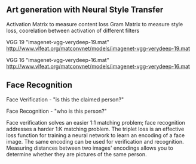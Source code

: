 ## Art generation with Neural Style Transfer

Activation Matrix to measure content loss
Gram Matrix to measure style loss, coorelation between activation of different filters

VGG 19 
"imagenet-vgg-verydeep-19.mat"
http://www.vlfeat.org/matconvnet/models/imagenet-vgg-verydeep-19.mat

VGG 16
"imagenet-vgg-verydeep-16.mat"
http://www.vlfeat.org/matconvnet/models/imagenet-vgg-verydeep-16.mat


## Face Recognition

Face Verification - "is this the claimed person?"

Face Recognition - "who is this person?"

Face verification solves an easier 1:1 matching problem; face recognition addresses a harder 1:K matching problem.
The triplet loss is an effective loss function for training a neural network to learn an encoding of a face image.
The same encoding can be used for verification and recognition. Measuring distances between two images' encodings allows you to determine whether they are pictures of the same person.
